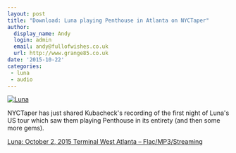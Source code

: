 ```yaml
---
layout: post
title: "Download: Luna playing Penthouse in Atlanta on NYCTaper"
author:
  display_name: Andy
  login: admin
  email: andy@fullofwishes.co.uk
  url: http://www.grange85.co.uk
date: '2015-10-22'
categories:
 - luna
 - audio
---
```

<a data-flickr-embed="true" data-footer="true"  href="https://www.flickr.com/photos/johnmcnicholas/21903168035/in/photolist-z5SXCf-zokHZD-zkc7Vu-yqBAPc-znvsLc-z5SDQw-z5U5g1-yqtvJQ-z5StUj-zom47g-yqsXYW-zmqNnu-z8bJgB-8DzH3-qJhSpY" title="Luna"><img src="https://farm6.staticflickr.com/5711/21903168035_b8309f1a78_b.jpg" alt="Luna"></a>
<p class="lead">NYCTaper has just shared Kubacheck's recording of the first night of Luna's US tour which saw them playing Penthouse in its entirety (and then some more gems).</p>

<p><a href="http://www.nyctaper.com/2015/10/luna-october-2-2015-terminal-west-atlanta/">Luna: October 2, 2015 Terminal West Atlanta – Flac/MP3/Streaming</a></p>

